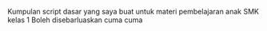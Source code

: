 Kumpulan script dasar yang saya buat untuk materi pembelajaran anak SMK kelas 1
Boleh disebarluaskan cuma cuma
